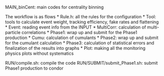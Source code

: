 MAIN_binCent: main codes for centrality binning

The workflow is as flows
	* Rule.h: all the rules for the configuration
	* Tool: tools to calculate event weight, tracking efficiency, fake rates and flattening
	* Event: reading event info from the INPUT
	* MultiCorr: calculation of multi-particle correlations
	* Phase1: wrap up and submit for the Phase1 production
	* Cumu: calculation of cumulants
	* Phase2: wrap up and submit for the cumulant calculation
	* Phase3: calculation of statistical errors and finalization of the results into graphs
	* Plot: making all the monitoring physics plots without systematics

RUN/compile.sh: compile the code
RUN/SUBMIT/submit_Phase1.sh: submit Phase1 production to condor
